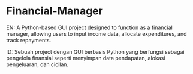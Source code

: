 # Financial-Manager
EN: A Python-based GUI project designed to function as a financial manager, allowing users to input income data, allocate expenditures, and track repayments.

ID: Sebuah project dengan GUI berbasis Python yang berfungsi sebagai pengelola finansial seperti menyimpan data pendapatan, alokasi pengeluaran, dan cicilan.

